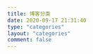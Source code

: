 ```yaml
---
title: 博客分类
date: 2020-09-17 21:31:40
type: "categories"
layout: "categories"
comment: false
---
```

